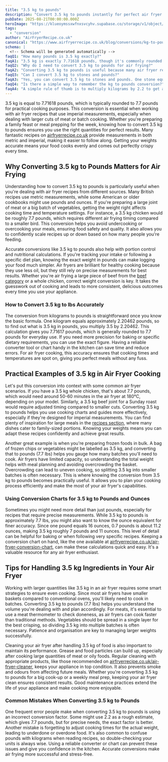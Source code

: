 ```yaml
---
title: "3.5 kg to pounds"
description: "Convert 3.5 kg to pounds instantly for perfect air fryer portions. Get easy measurements, charts, and cooking tips for delicious results every time."
pubDate: 2025-08-21T00:00:00.000Z
heroImage: "https://klueoymssxwfnxsvcyhv.supabase.co/storage/v1/object/public/Shmucket/3-5-kg-to-pounds-33945.webp"
tags:
  - "conversion"
author: "AirFryerRecipe.co.uk"
canonical: "https://www.airfryerrecipe.co.uk/blog/conversions/kg-to-pounds/3-5-kg-to-pounds-33945"
schema: |
  <!-- Schema will be generated automatically -->
faqQ1: "How many pounds is 3.5 kg exactly?"
faqA1: "3.5 kg is exactly 7.71618 pounds, though it's commonly rounded to 7.7 pounds for everyday cooking purposes. This precise conversion is based on the standard factor where 1 kilogram equals 2.20462 pounds. For most air fryer recipes, using the rounded figure is perfectly acceptable and makes mental calculations easier."
faqQ2: "Why do I need to convert 3.5 kg to pounds for air frying?"
faqA2: "Converting 3.5 kg to pounds is useful because many air fryer recipes and guidelines use imperial measurements. Knowing the equivalent weight in pounds helps you follow cooking times and temperature recommendations accurately, especially for larger items like whole chickens or beef joints. It ensures your food cooks evenly and safely, giving you better results from your air fryer."
faqQ3: "Can I convert 3.5 kg to stones and pounds?"
faqA3: "Yes, you can convert 3.5 kg to stones and pounds. One stone equals 14 pounds, so 3.5 kg (approximately 7.7 pounds) is about 0.55 stones. This is equivalent to zero stones and 7.7 pounds, which isn't commonly used in cooking but might be helpful for personal weight tracking or other non-culinary purposes."
faqQ4: "Is there a simple way to remember the kg to pounds conversion?"
faqA4: "A simple rule of thumb is to multiply kilograms by 2.2 to get a close pounds equivalent. For 3.5 kg, that would be 3.5 x 2.2 = 7.7 pounds, which is accurate enough for most air fryer cooking needs. For more precision, use 2.20462 or keep a conversion chart handy in your kitchen for quick reference."
---
```

<p>3.5 kg is equal to 7.71618 pounds, which is typically rounded to 7.7 pounds for practical cooking purposes. This conversion is essential when working with air fryer recipes that use imperial measurements, especially when dealing with larger cuts of meat or batch cooking. Whether you're preparing a family feast or meal prepping for the week, knowing how to convert 3.5 kg to pounds ensures you use the right quantities for perfect results. Many fantastic recipes on <a href=https://www.airfryerrecipe.co.uk/>airfryerrecipe.co.uk</a> provide measurements in both metric and imperial, making it easier to follow along. Getting your weights accurate means your food cooks evenly and comes out perfectly crispy every time.</p>

<h2>Why Converting 3.5 kg to Pounds Matters for Air Frying</h2>
<p>Understanding how to convert 3.5 kg to pounds is particularly useful when you're dealing with air fryer recipes from different sources. Many British recipes use metric measurements, while some American or older cookbooks might use pounds and ounces. If you're preparing a large joint of meat or a big batch of vegetables, getting the weight right affects cooking time and temperature settings. For instance, a 3.5 kg chicken would be roughly 7.7 pounds, which requires different air frying timing compared to a smaller bird. This conversion helps you avoid undercooking or overcooking your meals, ensuring food safety and quality. It also allows you to confidently scale recipes up or down based on how many people you're feeding.</p>

<p>Accurate conversions like 3.5 kg to pounds also help with portion control and nutritional calculations. If you're tracking your intake or following a specific diet plan, knowing the exact weight in pounds can make logging your food much simpler. Air fryers are brilliant for healthy cooking because they use less oil, but they still rely on precise measurements for best results. Whether you're air frying a large piece of beef from the <a href=https://www.airfryerrecipe.co.uk/recipe-category/beef>beef category</a> or a whole chicken, correct weight conversion is key. It takes the guesswork out of cooking and leads to more consistent, delicious outcomes every time you use your appliance.</p>

<h3>How to Convert 3.5 kg to lbs Accurately</h3>
<p>The conversion from kilograms to pounds is straightforward once you know the basic formula. One kilogram equals approximately 2.20462 pounds, so to find out what is 3.5 kg in pounds, you multiply 3.5 by 2.20462. This calculation gives you 7.71617 pounds, which is generally rounded to 7.7 pounds for everyday use. If you need more precision for baking or specific dietary requirements, you can use the exact figure. Having a reliable converter tool or chart handy in the kitchen can save time and reduce errors. For air fryer cooking, this accuracy ensures that cooking times and temperatures are spot on, giving you perfect meals without any fuss.</p>

<h2>Practical Examples of 3.5 kg in Air Fryer Cooking</h2>
<p>Let's put this conversion into context with some common air fryer scenarios. If you have a 3.5 kg whole chicken, that's about 7.7 pounds, which would need around 50-60 minutes in the air fryer at 180°C, depending on your model. Similarly, a 3.5 kg beef joint for a Sunday roast would require adjusted timing compared to smaller cuts. Converting 3.5 kg to pounds helps you use cooking charts and guides more effectively, especially if they're designed for imperial measurements. You can find plenty of inspiration for large meals in the <a href=https://www.airfryerrecipe.co.uk/recipes>recipes section</a>, where many dishes cater to family-sized portions. Knowing your weights means you can adapt these recipes confidently and achieve great results.</p>

<p>Another great example is when you're preparing frozen foods in bulk. A bag of frozen chips or vegetables might be labelled as 3.5 kg, and converting that to pounds (7.7 lbs) helps you gauge how many batches you'll need to cook. Air fryers have limited capacity, so understanding the total weight helps with meal planning and avoiding overcrowding the basket. Overcrowding can lead to uneven cooking, so splitting 3.5 kg into smaller batches is often necessary. This is where knowing the conversion from 3.5 kg to pounds becomes practically useful. It allows you to plan your cooking process efficiently and make the most of your air fryer's capabilities.</p>

<h3>Using Conversion Charts for 3.5 kg to Pounds and Ounces</h3>
<p>Sometimes you might need more detail than just pounds, especially for recipes that require precise measurements. While 3.5 kg to pounds is approximately 7.7 lbs, you might also want to know the ounce equivalent for finer accuracy. Since one pound equals 16 ounces, 0.7 pounds is about 11.2 ounces, making 3.5 kg roughly 7 pounds and 11 ounces. This level of detail can be helpful for baking or when following very specific recipes. Keeping a conversion chart on hand, like the one available at <a href=https://www.airfryerrecipe.co.uk/air-fryer-conversion-chart>airfryerrecipe.co.uk/air-fryer-conversion-chart</a>, can make these calculations quick and easy. It's a valuable resource for any air fryer enthusiast.</p>

<h2>Tips for Handling 3.5 kg Ingredients in Your Air Fryer</h2>
<p>Working with larger quantities like 3.5 kg in an air fryer requires some smart strategies to ensure even cooking. Since most air fryers have smaller baskets compared to conventional ovens, you'll likely need to cook in batches. Converting 3.5 kg to pounds (7.7 lbs) helps you understand the volume you're dealing with and plan accordingly. For meats, it's essential to use a meat thermometer to check doneness, as air fryers can cook faster than traditional methods. Vegetables should be spread in a single layer for the best crisping, so dividing 3.5 kg into multiple batches is often necessary. Patience and organisation are key to managing larger weights successfully.</p>

<p>Cleaning your air fryer after handling 3.5 kg of food is also important to maintain its performance. Grease and food particles can build up, especially after cooking large quantities of meat or oily foods. Regular cleaning with appropriate products, like those recommended on <a href=https://www.airfryerrecipe.co.uk/air-fryer-cleaner>airfryerrecipe.co.uk/air-fryer-cleaner</a>, keeps your appliance in top condition. It also prevents smoke and odours from affecting future meals. Whether you're converting 3.5 kg to pounds for a big cook-up or a weekly meal prep, keeping your air fryer clean ensures consistent results. Good maintenance practices extend the life of your appliance and make cooking more enjoyable.</p>

<h3>Common Mistakes When Converting 3.5 kg to Pounds</h3>
<p>One frequent error people make when converting 3.5 kg to pounds is using an incorrect conversion factor. Some might use 2.2 as a rough estimate, which gives 7.7 pounds, but for precise needs, the exact factor is better. Another mistake is forgetting to adjust cooking times for the actual weight, leading to underdone or overdone food. It's also common to confuse pounds with kilograms when reading recipes, so double-checking your units is always wise. Using a reliable converter or chart can prevent these issues and give you confidence in the kitchen. Accurate conversions make air frying more successful and stress-free.</p>
